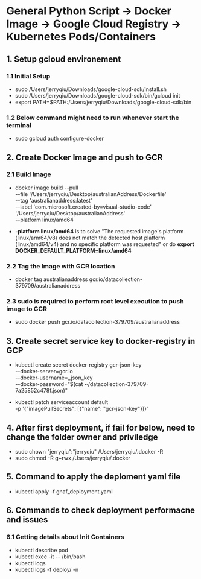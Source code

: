 # **General Python Script -> Docker Image -> Google Cloud Registry -> Kubernetes Pods/Containers**

## **1. Setup gcloud environement**
### **1.1 Initial Setup**
- sudo /Users/jerryqiu/Downloads/google-cloud-sdk/install.sh
- sudo /Users/jerryqiu/Downloads/google-cloud-sdk/bin/gcloud init
- export PATH=$PATH:/Users/jerryqiu/Downloads/google-cloud-sdk/bin

### **1.2 Below command might need to run whenever start the terminal**
- sudo gcloud auth configure-docker

## **2. Create Docker Image and push to GCR**
### **2.1 Build Image**
- docker image build --pull \
                     --file '/Users/jerryqiu/Desktop/australianAddress/Dockerfile' \
                     --tag 'australianaddress:latest' \
                     --label 'com.microsoft.created-by=visual-studio-code' '/Users/jerryqiu/Desktop/australianAddress' \
                     --platform linux/amd64

- **-platform linux/amd64** is to solve "The requested image's platform (linux/arm64/v8) does not match the detected host platform (linux/amd64/v4) and no specific platform was requested" or do **export DOCKER_DEFAULT_PLATFORM=linux/amd64**

### **2.2 Tag the Image with GCR location**
- docker tag australianaddress gcr.io/datacollection-379709/australianaddress

### **2.3 sudo is required to perform root level execution to push image to GCR**
- sudo docker push gcr.io/datacollection-379709/australianaddress

## **3. Create secret service key to docker-registry in GCP**

- kubectl create secret docker-registry gcr-json-key \
          --docker-server=gcr.io \
          --docker-username=_json_key \
          --docker-password="$(cat ~/datacollection-379709-7a25852c478f.json)"

- kubectl patch serviceaccount default \
          -p '{"imagePullSecrets": [{"name": "gcr-json-key"}]}'

## **4. After first deployment, if fail for below, need to change the folder owner and priviledge**
- sudo chown "jerryqiu":"jerryqiu" /Users/jerryqiu/.docker -R
- sudo chmod -R g+rwx /Users/jerryqiu/.docker

## **5. Command to apply the deploment yaml file**
- kubectl apply -f gnaf_deployment.yaml

## **6. Commands to check deployment performacne and issues**

### **6.1 Getting details about Init Containers**
- kubectl describe pod <pod-name>
- kubectl exec -it <pod-name> -- /bin/bash
- kubectl logs <pod-name> <container-name>
- kubectl logs -f deploy/ -n

